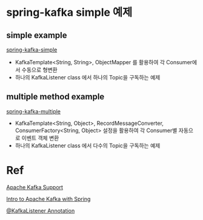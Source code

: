 # spring-kafka simple 예제

## simple example
[spring-kafka-simple](spring-kafka-simple)
- KafkaTemplate<String, String>, ObjectMapper 를 활용하여 각 Consumer에서 수동으로 형변환
- 하나의 KafkaListener class 에서 하나의 Topic을 구독하는 예제

## multiple method example
[spring-kafka-multiple](spring-kafka-multiple)

- KafkaTemplate<String, Object>, RecordMessageConverter, ConsumerFactory<String, Object> 설정을 활용하여 각 Consumer별 자동으로 이벤트 객체 변환
- 하나의 KafkaListener class 에서 다수의 Topic을 구독하는 예제


# Ref
[Apache Kafka Support](https://docs.spring.io/spring-boot/reference/messaging/kafka.html)

[Intro to Apache Kafka with Spring](https://www.baeldung.com/spring-kafka)

[@KafkaListener Annotation](https://docs.spring.io/spring-kafka/reference/kafka/receiving-messages/listener-annotation.html)
